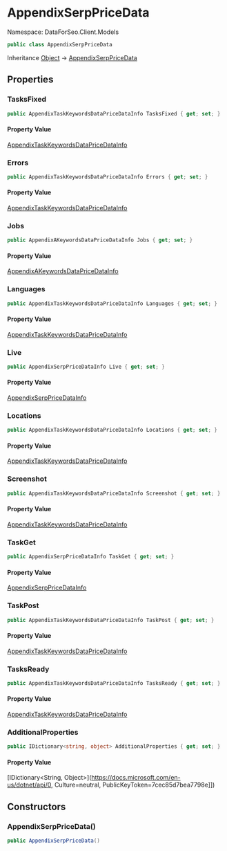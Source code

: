 # AppendixSerpPriceData

Namespace: DataForSeo.Client.Models

```csharp
public class AppendixSerpPriceData
```

Inheritance [Object](https://docs.microsoft.com/en-us/dotnet/api/Object) → [AppendixSerpPriceData](./AppendixSerpPriceData.md)

## Properties

### **TasksFixed**

```csharp
public AppendixTaskKeywordsDataPriceDataInfo TasksFixed { get; set; }
```

#### Property Value

[AppendixTaskKeywordsDataPriceDataInfo](./AppendixTaskKeywordsDataPriceDataInfo.md)<br>

### **Errors**

```csharp
public AppendixTaskKeywordsDataPriceDataInfo Errors { get; set; }
```

#### Property Value

[AppendixTaskKeywordsDataPriceDataInfo](./AppendixTaskKeywordsDataPriceDataInfo.md)<br>

### **Jobs**

```csharp
public AppendixAKeywordsDataPriceDataInfo Jobs { get; set; }
```

#### Property Value

[AppendixAKeywordsDataPriceDataInfo](./AppendixAKeywordsDataPriceDataInfo.md)<br>

### **Languages**

```csharp
public AppendixTaskKeywordsDataPriceDataInfo Languages { get; set; }
```

#### Property Value

[AppendixTaskKeywordsDataPriceDataInfo](./AppendixTaskKeywordsDataPriceDataInfo.md)<br>

### **Live**

```csharp
public AppendixSerpPriceDataInfo Live { get; set; }
```

#### Property Value

[AppendixSerpPriceDataInfo](./AppendixSerpPriceDataInfo.md)<br>

### **Locations**

```csharp
public AppendixTaskKeywordsDataPriceDataInfo Locations { get; set; }
```

#### Property Value

[AppendixTaskKeywordsDataPriceDataInfo](./AppendixTaskKeywordsDataPriceDataInfo.md)<br>

### **Screenshot**

```csharp
public AppendixTaskKeywordsDataPriceDataInfo Screenshot { get; set; }
```

#### Property Value

[AppendixTaskKeywordsDataPriceDataInfo](./AppendixTaskKeywordsDataPriceDataInfo.md)<br>

### **TaskGet**

```csharp
public AppendixSerpPriceDataInfo TaskGet { get; set; }
```

#### Property Value

[AppendixSerpPriceDataInfo](./AppendixSerpPriceDataInfo.md)<br>

### **TaskPost**

```csharp
public AppendixTaskKeywordsDataPriceDataInfo TaskPost { get; set; }
```

#### Property Value

[AppendixTaskKeywordsDataPriceDataInfo](./AppendixTaskKeywordsDataPriceDataInfo.md)<br>

### **TasksReady**

```csharp
public AppendixTaskKeywordsDataPriceDataInfo TasksReady { get; set; }
```

#### Property Value

[AppendixTaskKeywordsDataPriceDataInfo](./AppendixTaskKeywordsDataPriceDataInfo.md)<br>

### **AdditionalProperties**

```csharp
public IDictionary<string, object> AdditionalProperties { get; set; }
```

#### Property Value

[IDictionary&lt;String, Object&gt;](https://docs.microsoft.com/en-us/dotnet/api/0, Culture=neutral, PublicKeyToken=7cec85d7bea7798e]])<br>

## Constructors

### **AppendixSerpPriceData()**

```csharp
public AppendixSerpPriceData()
```
